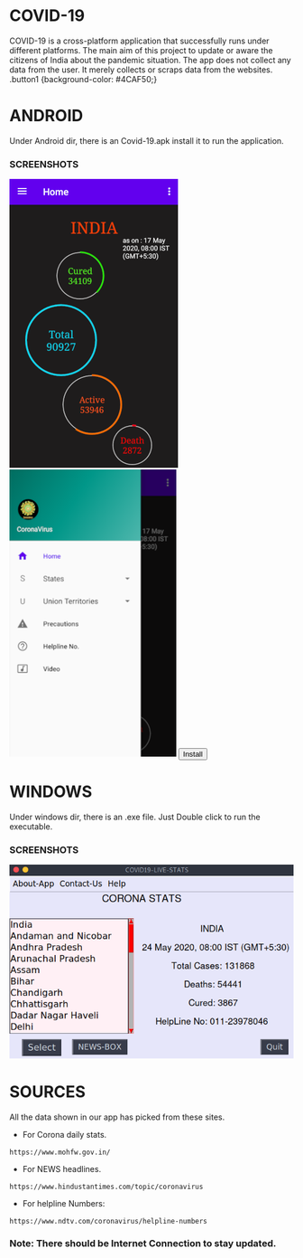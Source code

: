 # COVID-19
COVID-19 is a cross-platform application that successfully runs under different platforms. The main aim of this project to update or aware the citizens of India about the pandemic situation. The app does not collect any data from the user. It merely collects or scraps data from the websites.
<stytle>
  .button1 {background-color: #4CAF50;}
  </style>
# ANDROID
Under Android dir, there is an Covid-19.apk install it to run the application.
### SCREENSHOTS
![](/Android/Preview/home.png)
![](/Android/Preview/drawer.png)
<button class="button1" type="button">Install</button>
# WINDOWS
Under windows dir, there is an .exe file. Just Double click to run the executable.
### SCREENSHOTS
![](/windows/Screenshots/home.png)


# SOURCES
All the data shown in our app has picked from these sites.

* For Corona daily stats.
```
https://www.mohfw.gov.in/

```
* For NEWS headlines.
```
https://www.hindustantimes.com/topic/coronavirus

```
* For helpline Numbers:
```
https://www.ndtv.com/coronavirus/helpline-numbers

```
### Note: There should be Internet Connection to stay updated.
